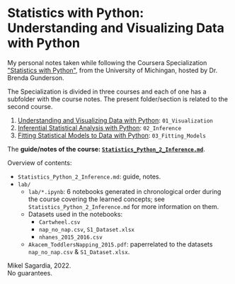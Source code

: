 # Statistics with Python: Understanding and Visualizing Data with Python

My personal notes taken while following the Coursera Specialization ["Statistics with Python"](https://www.coursera.org/specializations/statistics-with-python), from the University of Michingan, hosted by Dr. Brenda Gunderson.

The Specialization is divided in three courses and each of one has a subfolder with the course notes.
The present folder/section is related to the second course.

1. [Understanding and Visualizing Data with Python](https://www.coursera.org/learn/understanding-visualization-data?specialization=statistics-with-python): `01_Visualization` 
3. [Inferential Statistical Analysis with Python](https://www.coursera.org/learn/inferential-statistical-analysis-python?specialization=statistics-with-python): `02_Inference`
4. [Fitting Statistical Models to Data with Python](https://www.coursera.org/learn/fitting-statistical-models-data-python?specialization=statistics-with-python): `03_Fitting_Models`

The **guide/notes of the course: [`Statistics_Python_2_Inference.md`](Statistics_Python_2_Inference.md)**.

Overview of contents:

- `Statistics_Python_2_Inference.md`: guide, notes.
- `lab/`
  - `lab/*.ipynb`: 6 notebooks generated in chronological order during the course covering the learned concepts; see `Statistics_Python_2_Inference.md` for more information on them.
  - Datasets used in the notebooks:
    - `Cartwheel.csv`
    - `nap_no_nap.csv`, `S1_Dataset.xlsx`
    - `nhanes_2015_2016.csv`
  - `Akacem_ToddlersNapping_2015.pdf`: paperrelated to the datasets `nap_no_nap.csv` & `S1_Dataset.xlsx`.

Mikel Sagardia, 2022.  
No guarantees.
